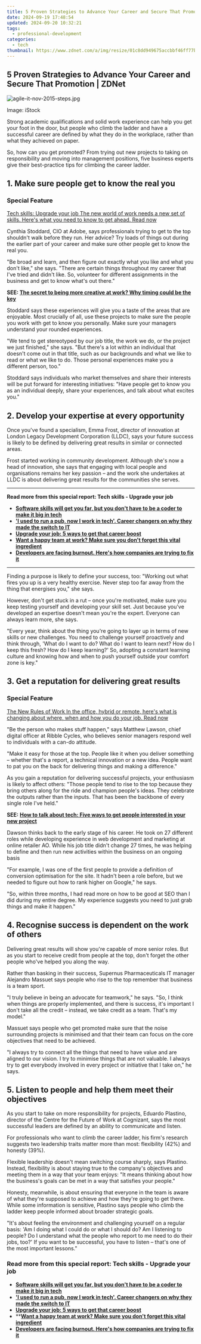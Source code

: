 ```yaml
---
title: 5 Proven Strategies to Advance Your Career and Secure That Promotion | ZDNet
date: 2024-09-19 17:48:54
updated: 2024-09-20 10:32:21
tags:
  - professional-development
categories:
  - tech
thumbnail: https://www.zdnet.com/a/img/resize/01c8dd949675accbbf46ff77b793e259a5d6cd9d/2015/10/27/13f572bd-4825-42b2-97ba-b433fd476196/agile-it-nov-2015-steps.jpg?width=278&height=156&fit=crop&auto=webp
---
```


## 5 Proven Strategies to Advance Your Career and Secure That Promotion | ZDNet

![agile-it-nov-2015-steps.jpg](https://www.zdnet.com/a/img/resize/dd2efcf79e7b8a17e7c5dcdf6c166ff1f0097b22/2015/10/27/13f572bd-4825-42b2-97ba-b433fd476196/agile-it-nov-2015-steps.jpg?auto=webp&width=1280)

Image: iStock

Strong academic qualifications and solid work experience can help you get your foot in the door, but people who climb the ladder and have a successful career are defined by what they do in the workplace, rather than what they achieved on paper.

So, how can you get promoted? From trying out new projects to taking on responsibility and moving into management positions, five business experts give their best-practice tips for climbing the career ladder.

## **1\. Make sure people get to know the real you**

### Special Feature

[Tech skills: Upgrade your job The new world of work needs a new set of skills. Here's what you need to know to get ahead.  Read now](https://www.zdnet.com/topic/tech-skills-upgrade-your-job/)

Cynthia Stoddard, CIO at Adobe, says professionals trying to get to the top shouldn't walk before they run. Her advice? Try loads of things out during the earlier part of your career and make sure other people get to know the real you.

"Be broad and learn, and then figure out exactly what you like and what you don't like," she says. "There are certain things throughout my career that I've tried and didn't like. So, volunteer for different assignments in the business and get to know what's out there."

**SEE: [The secret to being more creative at work? Why timing could be the key](https://www.zdnet.com/article/the-secret-to-being-more-creative-at-work-timing-is-the-key/)**

Stoddard says these experiences will give you a taste of the areas that are enjoyable. Most crucially of all, use these projects to make sure the people you work with get to know you personally. Make sure your managers understand your rounded experiences. 

"We tend to get stereotyped by our job title, the work we do, or the project we just finished," she says. "But there's a lot within an individual that doesn't come out in that title, such as our backgrounds and what we like to read or what we like to do. Those personal experiences make you a different person, too." 

Stoddard says individuals who market themselves and share their interests will be put forward for interesting initiatives: "Have people get to know you as an individual deeply, share your experiences, and talk about what excites you."

## **2\. Develop your expertise at every opportunity**

Once you've found a specialism, Emma Frost, director of innovation at London Legacy Development Corporation (LLDC), says your future success is likely to be defined by delivering great results in similar or connected areas.

Frost started working in community development. Although she's now a head of innovation, she says that engaging with local people and organisations remains her key passion – and the work she undertakes at LLDC is about delivering great results for the communities she serves.

---

**Read more from this special report: Tech skills - Upgrade your job**

* [**Software skills will get you far, but you don't have to be a coder to make it big in tech**](https://www.zdnet.com/education/professional-development/if-you-want-to-make-it-big-in-tech-these-non-tech-skills-are-essential/#link=%7B%22linkText%22:%22Software%20skills%20will%20get%20you%20far,%20but%20you%20don't%20have%20to%20be%20a%20coder%20to%20make%20it%20big%20in%20tech%22,%22target%22:%22%5Fblank%22,%22href%22:%22https://www.zdnet.com/education/professional-development/if-you-want-to-make-it-big-in-tech-these-non-tech-skills-are-essential/%22,%22role%22:%22standard%22,%22absolute%22:%22%22%7D)
* [**'I used to run a pub, now I work in tech'. Career changers on why they made the switch to IT**](https://www.zdnet.com/education/professional-development/i-used-to-run-a-pub-now-i-work-in-tech-career-changers-on-why-they-made-the-switch-to-it/#link=%7B%22linkText%22:%22'I%20used%20to%20run%20a%20pub,%20now%20I%20work%20in%20tech'.%20Career%20changers%20on%20why%20they%20made%20the%20switch%20to%20IT%22,%22target%22:%22%5Fblank%22,%22href%22:%22https://www.zdnet.com/education/professional-development/i-used-to-run-a-pub-now-i-work-in-tech-career-changers-on-why-they-made-the-switch-to-it/%22,%22role%22:%22standard%22,%22absolute%22:%22%22%7D)
* **[Upgrade your job: 5 ways to get that career boost](https://www.zdnet.com/education/professional-development/upgrade-your-job/#link=%7B%22linkText%22:%22Upgrade%20your%20job:%205%20ways%20to%20get%20that%20career%20boost%22,%22target%22:%22%5Fblank%22,%22href%22:%22https://www.zdnet.com/education/professional-development/upgrade-your-job/%22,%22role%22:%22standard%22,%22absolute%22:%22%22%7D)**
* **[Want a happy team at work? Make sure you don't forget this vital ingredient](https://www.zdnet.com/education/professional-development/want-a-happy-team-at-work-make-sure-you-dont-forget-this-vital-ingredient/#link=%7B%22linkText%22:%22Want%20a%20happy%20team%20at%20work?%20Make%20sure%20you%20don't%20forget%20this%20vital%20ingredient%22,%22target%22:%22%5Fblank%22,%22href%22:%22https://www.zdnet.com/education/professional-development/want-a-happy-team-at-work-make-sure-you-dont-forget-this-vital-ingredient/%22,%22role%22:%22standard%22,%22absolute%22:%22%22%7D)**
* [**Developers are facing burnout. Here's how companies are trying to fix it**](https://www.zdnet.com/education/professional-development/developers-are-facing-burnout-heres-how-companies-are-trying-to-fix-it/#link=%7B%22linkText%22:%22Developers%20are%20facing%20burnout.%20Here's%20how%20companies%20are%20trying%20to%20fix%20it%22,%22target%22:%22%5Fblank%22,%22href%22:%22https://www.zdnet.com/education/professional-development/developers-are-facing-burnout-heres-how-companies-are-trying-to-fix-it/%22,%22role%22:%22standard%22,%22absolute%22:%22%22%7D)

---

Finding a purpose is likely to define your success, too: "Working out what fires you up is a very healthy exercise. Never step too far away from the thing that energises you," she says.

However, don't get stuck in a rut – once you're motivated, make sure you keep testing yourself and developing your skill set. Just because you've developed an expertise doesn't mean you're the expert. Everyone can always learn more, she says.

"Every year, think about the thing you're going to layer up in terms of new skills or new challenges. You need to challenge yourself proactively and think through, 'What do I want to do? What do I want to learn next? How do I keep this fresh? How do I keep learning?' So, adopting a constant learning culture and knowing how and when to push yourself outside your comfort zone is key."

## **3\. Get a reputation for delivering great results** 

### Special Feature

[The New Rules of Work In the office, hybrid or remote, here's what is changing about where, when and how you do your job.  Read now](https://www.zdnet.com/topic/the-new-rules-of-work/)

"Be the person who makes stuff happen," says Matthew Lawson, chief digital officer at Ribble Cycles, who believes senior managers respond well to individuals with a can-do attitude.

"Make it easy for those at the top. People like it when you deliver something – whether that's a report, a technical innovation or a new idea. People want to pat you on the back for delivering things and making a difference." 

As you gain a reputation for delivering successful projects, your enthusiasm is likely to affect others: "Those people tend to rise to the top because they bring others along for the ride and champion people's ideas. They celebrate the outputs rather than the inputs. That has been the backbone of every single role I've held."

**SEE:** [**How to talk about tech: Five ways to get people interested in your new project**](https://www.zdnet.com/article/how-to-talk-about-technology-five-ways-to-get-people-interested-in-your-new-ideas/)

Dawson thinks back to the early stage of his career. He took on 27 different roles while developing experience in web development and marketing at online retailer AO. While his job title didn't change 27 times, he was helping to define and then run new activities within the business on an ongoing basis

"For example, I was one of the first people to provide a definition of conversion optimisation for the site. It hadn't been a role before, but we needed to figure out how to rank higher on Google," he says.

"So, within three months, I had read more on how to be good at SEO than I did during my entire degree. My experience suggests you need to just grab things and make it happen."

## **4\. Recognise success is dependent on the work of others**

Delivering great results will show you're capable of more senior roles. But as you start to receive credit from people at the top, don't forget the other people who've helped you along the way. 

Rather than basking in their success, Supernus Pharmaceuticals IT manager Alejandro Massuet says people who rise to the top remember that business is a team sport.

"I truly believe in being an advocate for teamwork," he says. "So, I think when things are properly implemented, and there is success, it's important I don't take all the credit – instead, we take credit as a team. That's my model."

Massuet says people who get promoted make sure that the noise surrounding projects is minimised and that their team can focus on the core objectives that need to be achieved. 

"I always try to connect all the things that need to have value and are aligned to our vision. I try to minimise things that are not valuable. I always try to get everybody involved in every project or initiative that I take on," he says.

## **5\. Listen to people and help them meet their objectives**

As you start to take on more responsibility for projects, Eduardo Plastino, director of the Centre for the Future of Work at Cognizant, says the most successful leaders are defined by an ability to communicate and listen.

For professionals who want to climb the career ladder, his firm's research suggests two leadership traits matter more than most: flexibility (42%) and honesty (39%).

Flexible leadership doesn't mean switching course sharply, says Plastino. Instead, flexibility is about staying true to the company's objectives and meeting them in a way that your team enjoys: "It means thinking about how the business's goals can be met in a way that satisfies your people."

Honesty, meanwhile, is about ensuring that everyone in the team is aware of what they're supposed to achieve and how they're going to get there. While some information is sensitive, Plastino says people who climb the ladder keep people informed about broader strategic goals.

"It's about feeling the environment and challenging yourself on a regular basis: 'Am I doing what I could do or what I should do? Am I listening to people? Do I understand what the people who report to me need to do their jobs, too?' If you want to be successful, you have to listen – that's one of the most important lessons."

### **Read more from this special report: Tech skills - Upgrade your job**

* [**Software skills will get you far, but you don't have to be a coder to make it big in tech**](https://www.zdnet.com/education/professional-development/if-you-want-to-make-it-big-in-tech-these-non-tech-skills-are-essential/#link=%7B%22linkText%22:%22Software%20skills%20will%20get%20you%20far,%20but%20you%20don't%20have%20to%20be%20a%20coder%20to%20make%20it%20big%20in%20tech%22,%22target%22:%22%5Fblank%22,%22href%22:%22https://www.zdnet.com/education/professional-development/if-you-want-to-make-it-big-in-tech-these-non-tech-skills-are-essential/%22,%22role%22:%22standard%22,%22absolute%22:%22%22%7D)
* [**'I used to run a pub, now I work in tech'. Career changers on why they made the switch to IT**](https://www.zdnet.com/education/professional-development/i-used-to-run-a-pub-now-i-work-in-tech-career-changers-on-why-they-made-the-switch-to-it/#link=%7B%22linkText%22:%22'I%20used%20to%20run%20a%20pub,%20now%20I%20work%20in%20tech'.%20Career%20changers%20on%20why%20they%20made%20the%20switch%20to%20IT%22,%22target%22:%22%5Fblank%22,%22href%22:%22https://www.zdnet.com/education/professional-development/i-used-to-run-a-pub-now-i-work-in-tech-career-changers-on-why-they-made-the-switch-to-it/%22,%22role%22:%22standard%22,%22absolute%22:%22%22%7D)
* [**Upgrade your job: 5 ways to get that career boost**](https://www.zdnet.com/education/professional-development/upgrade-your-job/#link=%7B%22linkText%22:%22Upgrade%20your%20job:%205%20ways%20to%20get%20that%20career%20boost%22,%22target%22:%22%5Fblank%22,%22href%22:%22https://www.zdnet.com/education/professional-development/upgrade-your-job/%22,%22role%22:%22standard%22,%22absolute%22:%22%22%7D)
* ****[Want a happy team at work? Make sure you don't forget this vital ingredient](https://www.zdnet.com/education/professional-development/want-a-happy-team-at-work-make-sure-you-dont-forget-this-vital-ingredient/#link=%7B%22linkText%22:%22Want%20a%20happy%20team%20at%20work?%20Make%20sure%20you%20don't%20forget%20this%20vital%20ingredient%22,%22target%22:%22%5Fblank%22,%22href%22:%22https://www.zdnet.com/education/professional-development/want-a-happy-team-at-work-make-sure-you-dont-forget-this-vital-ingredient/%22,%22role%22:%22standard%22,%22absolute%22:%22%22%7D)**
* [**Developers are facing burnout. Here's how companies are trying to fix it**](https://www.zdnet.com/education/professional-development/developers-are-facing-burnout-heres-how-companies-are-trying-to-fix-it/#link=%7B%22linkText%22:%22Developers%20are%20facing%20burnout.%20Here's%20how%20companies%20are%20trying%20to%20fix%20it%22,%22target%22:%22%5Fblank%22,%22href%22:%22https://www.zdnet.com/education/professional-development/developers-are-facing-burnout-heres-how-companies-are-trying-to-fix-it/%22,%22role%22:%22standard%22,%22absolute%22:%22%22%7D)

<ins class="adsbygoogle"
     style="display:block"
     data-ad-format="autorelaxed"
     data-ad-client="ca-pub-7571918770474297"
     data-ad-slot="1223367746"></ins>



<ins class="adsbygoogle"
     style="display:block"
     data-ad-client="ca-pub-7571918770474297"
     data-ad-slot="8358498916"
     data-ad-format="auto"
     data-full-width-responsive="true"></ins>
